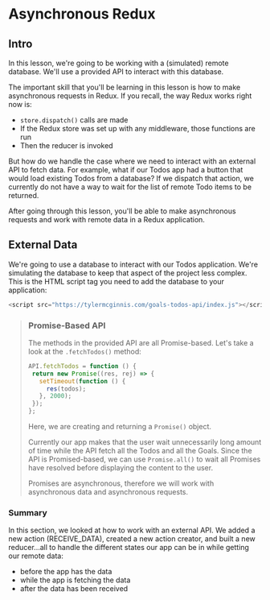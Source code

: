 Asynchronous Redux
==================

Intro
-----

In this lesson, we're going to be working with a (simulated) remote database. We'll use a provided API to interact with this database.

The important skill that you'll be learning in this lesson is how to make asynchronous requests in Redux. If you recall, the way Redux works right now is:

- `store.dispatch()` calls are made
- If the Redux store was set up with any middleware, those functions are run
- Then the reducer is invoked

But how do we handle the case where we need to interact with an external API to fetch data. For example, what if our Todos app had a button that would load existing Todos from a database? If we dispatch that action, we currently do not have a way to wait for the list of remote Todo items to be returned.

After going through this lesson, you'll be able to make asynchronous requests and work with remote data in a Redux application.

External Data
-------------

We're going to use a database to interact with our Todos application. We're simulating the database to keep that aspect of the project less complex. This is the HTML script tag you need to add the database to your application:

```js
<script src="https://tylermcginnis.com/goals-todos-api/index.js"></script>
```

> ### Promise-Based API
> The methods in the provided API are all Promise-based. Let's take a look at the `.fetchTodos()` method:
> ```js
> API.fetchTodos = function () {
>  return new Promise((res, rej) => {
>    setTimeout(function () {
>      res(todos);
>    }, 2000);
>  });
>};
> ```
> Here, we are creating and returning a `Promise()` object.
>
> Currently our app makes that the user wait unnecessarily long amount of time while the API fetch all the Todos and all the Goals. Since the API is Promised-based, we can use `Promise.all()` to wait all Promises have resolved before displaying the content to the user.
>
> Promises are asynchronous, therefore we will work with asynchronous data and asynchronous requests.

### Summary
In this section, we looked at how to work with an external API. We added a new action (RECEIVE_DATA), created a new action creator, and built a new reducer...all to handle the different states our app can be in while getting our remote data:

- before the app has the data
- while the app is fetching the data
- after the data has been received